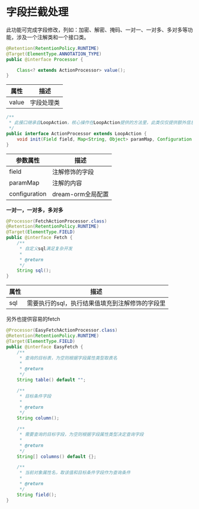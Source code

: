 # 字段拦截处理

此功能可完成字段修改，列如：加密、解密、掩码、一对一、一对多、多对多等功能，涉及一个注解类和一个接口类。

```java
@Retention(RetentionPolicy.RUNTIME)
@Target(ElementType.ANNOTATION_TYPE)
public @interface Processor {

    Class<? extends ActionProcessor> value();
}
```

| 属性  | 描述       |
| ----- | ---------- |
| value | 字段处理类 |

```java
/**
 * 此接口继承自LoopAction，核心操作在LoopAction提供的方法里，此类仅仅提供额外信息作为辅助
 */
public interface ActionProcessor extends LoopAction {
    void init(Field field, Map<String, Object> paramMap, Configuration configuration);
}

```

| 参数属性      | 描述              |
| ------------- | ----------------- |
| field         | 注解修饰的字段    |
| paramMap      | 注解的内容        |
| configuration | dream-orm全局配置 |

**一对一，一对多，多对多**

```java
@Processor(FetchActionProcessor.class)
@Retention(RetentionPolicy.RUNTIME)
@Target(ElementType.FIELD)
public @interface Fetch {
    /**
     * 自定义sql满足复杂开发
     *
     * @return
     */
    String sql();
}
```

| 属性 | 描述                                            |
| ---- | ----------------------------------------------- |
| sql  | 需要执行的sql，执行结果值填充到注解修饰的字段里 |

另外也提供容易的fetch

```java
@Processor(EasyFetchActionProcessor.class)
@Retention(RetentionPolicy.RUNTIME)
@Target(ElementType.FIELD)
public @interface EasyFetch {
    /**
     * 查询的目标表，为空则根据字段属性类型取表名
     *
     * @return
     */
    String table() default "";

    /**
     * 目标条件字段
     *
     * @return
     */
    String column();

    /**
     * 需要查询的目标字段，为空则根据字段属性类型决定查询字段
     *
     * @return
     */
    String[] columns() default {};

    /**
     * 当前对象属性名，取该值和目标条件字段作为查询条件
     *
     * @return
     */
    String field();
}
```

